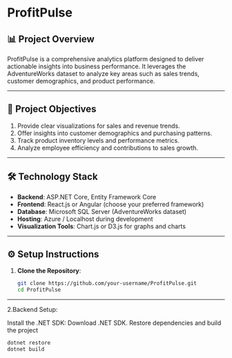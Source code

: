 # ProfitPulse

## 📊 Project Overview
ProfitPulse is a comprehensive analytics platform designed to deliver actionable insights into business performance. It leverages the AdventureWorks dataset to analyze key areas such as sales trends, customer demographics, and product performance.

---

## 🎯 Project Objectives
1. Provide clear visualizations for sales and revenue trends.
2. Offer insights into customer demographics and purchasing patterns.
3. Track product inventory levels and performance metrics.
4. Analyze employee efficiency and contributions to sales growth.

---

## 🛠️ Technology Stack
- **Backend**: ASP.NET Core, Entity Framework Core
- **Frontend**: React.js or Angular (choose your preferred framework)
- **Database**: Microsoft SQL Server (AdventureWorks dataset)
- **Hosting**: Azure / Localhost during development
- **Visualization Tools**: Chart.js or D3.js for graphs and charts

---

## ⚙️ Setup Instructions
1. **Clone the Repository**:
   ```bash
   git clone https://github.com/your-username/ProfitPulse.git
   cd ProfitPulse
---
2.Backend Setup:

Install the .NET SDK: Download .NET SDK.
Restore dependencies and build the project
```bash
dotnet restore
dotnet build



 
